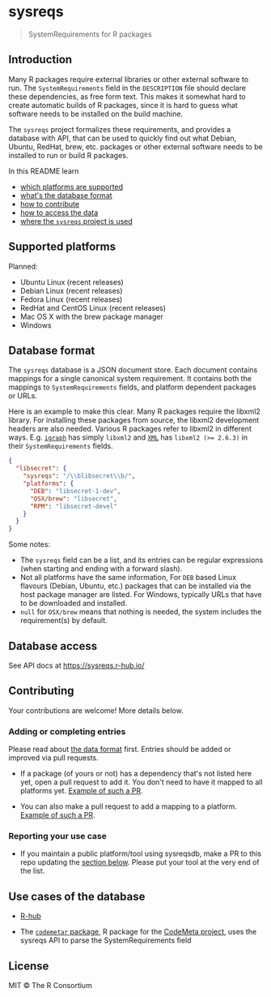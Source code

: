 
# sysreqs

> SystemRequirements for R packages

## Introduction

Many R packages require external libraries or other external software to
run. The `SystemRequirements` field in the `DESCRIPTION` file should declare
these dependencies, as free form text. This makes it somewhat hard to
create automatic builds of R packages, since it is hard to guess what
software needs to be installed on the build machine.

The `sysreqs` project formalizes these requirements, and provides a database
with API, that can be used to quickly find out what Debian, Ubuntu,
RedHat, brew, etc. packages or other external software needs to be installed
to run or build R packages.

In this README learn 

* [which platforms are supported](#supported-platforms)
* [what's the database format](#database-format)
* [how to contribute](#contributing)
* [how to access the data](#database-access)
* [where the `sysreqs` project is used](#use-cases-of-the-database)


## Supported platforms

Planned:
* Ubuntu Linux (recent releases)
* Debian Linux (recent releases)
* Fedora Linux (recent releases)
* RedHat and CentOS Linux (recent releases)
* Mac OS X with the brew package manager
* Windows

## Database format

The `sysreqs` database is a JSON document store. Each document contains
mappings for a single canonical system requirement. It contains both
the mappings to `SystemRequirements` fields, and platform dependent packages
or URLs.

Here is an example to make this clear. Many R packages require the libxml2
library. For installing these packages from source, the libxml2 development
headers are also needed. Various R packages refer to libxml2 in different
ways. E.g. [`igraph`](https://cran.r-project.org/web/packages/igraph/index.html) has simply `libxml2` and [`XML`](https://cran.r-project.org/web/packages/XML/index.html) has `libxml2 (>= 2.6.3)`
in their `SystemRequirements` fields.

```json
{
  "libsecret": {
    "sysreqs": "/\\blibsecret\\b/",
    "platforms": {
      "DEB": "libsecret-1-dev",
      "OSX/brew": "libsecret",
      "RPM": "libsecret-devel"
    }
  }
}
```

Some notes:
* The `sysreqs` field can be a list, and its entries can be regular
  expressions (when starting and ending with a forward slash).
* Not all platforms have the same information, For `DEB` based Linux
  flavours (Debian, Ubuntu, etc.) packages that can be installed via the
  host package manager are listed. For Windows, typically URLs that have
  to be downloaded and installed.
* `null` for `OSX/brew` means that nothing is needed, the system includes
  the requirement(s) by default.

## Database access

See API docs at <https://sysreqs.r-hub.io/>

## Contributing

Your contributions are welcome! More details below.

### Adding or completing entries

Please read about [the data format](#database-format) first. Entries should be added or improved via pull requests.

* If a package (of yours or not) has a dependency that's not listed here yet, open a pull request to add it. You don't need to have it mapped to all platforms yet. [Example of such a PR](https://github.com/r-hub/sysreqsdb/pull/46).

* You can also make a pull request to add a mapping to a platform. [Example of such a PR](https://github.com/r-hub/sysreqsdb/pull/47).

### Reporting your use case

* If you maintain a public platform/tool using sysreqsdb, make a PR to this repo updating the [section below](#use-cases-of-the-database). Please put your tool at the very end of the list.

## Use cases of the database

* [R-hub](https://builder.r-hub.io/)

* The [`codemetar` package](https://github.com/ropensci/codemetar), R package for the [CodeMeta project](https://codemeta.github.io/), uses the sysreqs API to parse the SystemRequirements field

## License

MIT © The R Consortium
